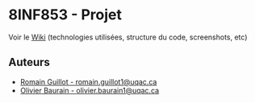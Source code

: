 # 8INF853 - Projet

Voir le [Wiki](https://github.com/Romain-Guillot/UQAC-8INF853-Projet/wiki) (technologies utilisées, structure du code, screenshots, etc)

## Auteurs
- [Romain Guillot - romain.guillot1@uqac.ca](mailto:romain.guillot1@uqac.ca)
- [Olivier Baurain - olivier.baurain1@uqac.ca](mailto:olivier.baurain1@uqac.ca)
